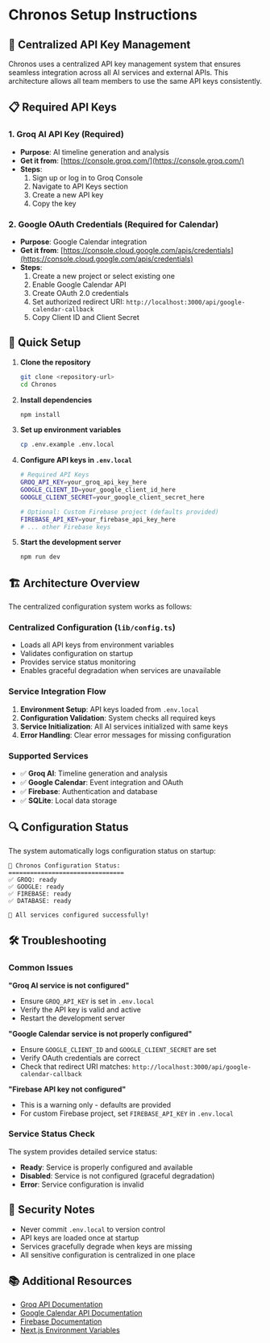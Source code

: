 # Chronos Setup Instructions

## 🔧 Centralized API Key Management

Chronos uses a centralized API key management system that ensures seamless integration across all AI services and external APIs. This architecture allows all team members to use the same API keys consistently.

## 📋 Required API Keys

### 1. Groq AI API Key (Required)
- **Purpose**: AI timeline generation and analysis
- **Get it from**: [https://console.groq.com/](https://console.groq.com/)
- **Steps**:
  1. Sign up or log in to Groq Console
  2. Navigate to API Keys section
  3. Create a new API key
  4. Copy the key

### 2. Google OAuth Credentials (Required for Calendar)
- **Purpose**: Google Calendar integration
- **Get it from**: [https://console.cloud.google.com/apis/credentials](https://console.cloud.google.com/apis/credentials)
- **Steps**:
  1. Create a new project or select existing one
  2. Enable Google Calendar API
  3. Create OAuth 2.0 credentials
  4. Set authorized redirect URI: `http://localhost:3000/api/google-calendar-callback`
  5. Copy Client ID and Client Secret

## 🚀 Quick Setup

1. **Clone the repository**
   ```bash
   git clone <repository-url>
   cd Chronos
   ```

2. **Install dependencies**
   ```bash
   npm install
   ```

3. **Set up environment variables**
   ```bash
   cp .env.example .env.local
   ```

4. **Configure API keys in `.env.local`**
   ```bash
   # Required API Keys
   GROQ_API_KEY=your_groq_api_key_here
   GOOGLE_CLIENT_ID=your_google_client_id_here
   GOOGLE_CLIENT_SECRET=your_google_client_secret_here
   
   # Optional: Custom Firebase project (defaults provided)
   FIREBASE_API_KEY=your_firebase_api_key_here
   # ... other Firebase keys
   ```

5. **Start the development server**
   ```bash
   npm run dev
   ```

## 🏗️ Architecture Overview

The centralized configuration system works as follows:

### **Centralized Configuration (`lib/config.ts`)**
- Loads all API keys from environment variables
- Validates configuration on startup
- Provides service status monitoring
- Enables graceful degradation when services are unavailable

### **Service Integration Flow**
1. **Environment Setup**: API keys loaded from `.env.local`
2. **Configuration Validation**: System checks all required keys
3. **Service Initialization**: All AI services initialized with same keys
4. **Error Handling**: Clear error messages for missing configuration

### **Supported Services**
- ✅ **Groq AI**: Timeline generation and analysis
- ✅ **Google Calendar**: Event integration and OAuth
- ✅ **Firebase**: Authentication and database
- ✅ **SQLite**: Local data storage

## 🔍 Configuration Status

The system automatically logs configuration status on startup:

```
🔧 Chronos Configuration Status:
================================
✅ GROQ: ready
✅ GOOGLE: ready
✅ FIREBASE: ready
✅ DATABASE: ready

🎉 All services configured successfully!
```

## 🛠️ Troubleshooting

### Common Issues

**"Groq AI service is not configured"**
- Ensure `GROQ_API_KEY` is set in `.env.local`
- Verify the API key is valid and active
- Restart the development server

**"Google Calendar service is not properly configured"**
- Ensure `GOOGLE_CLIENT_ID` and `GOOGLE_CLIENT_SECRET` are set
- Verify OAuth credentials are correct
- Check that redirect URI matches: `http://localhost:3000/api/google-calendar-callback`

**"Firebase API key not configured"**
- This is a warning only - defaults are provided
- For custom Firebase project, set `FIREBASE_API_KEY` in `.env.local`

### Service Status Check

The system provides detailed service status:
- **Ready**: Service is properly configured and available
- **Disabled**: Service is not configured (graceful degradation)
- **Error**: Service configuration is invalid

## 🔐 Security Notes

- Never commit `.env.local` to version control
- API keys are loaded once at startup
- Services gracefully degrade when keys are missing
- All sensitive configuration is centralized in one place

## 📚 Additional Resources

- [Groq API Documentation](https://console.groq.com/docs)
- [Google Calendar API Documentation](https://developers.google.com/calendar)
- [Firebase Documentation](https://firebase.google.com/docs)
- [Next.js Environment Variables](https://nextjs.org/docs/basic-features/environment-variables)
